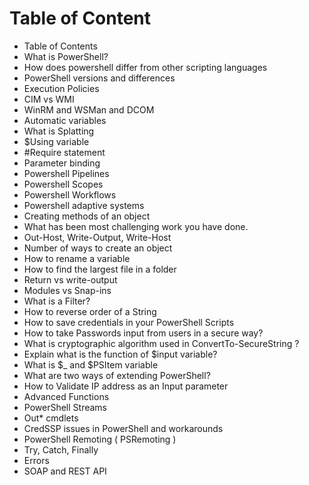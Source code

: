 # Table of Content

* Table of Contents
* What is PowerShell?
* How does powershell differ from other scripting languages
* PowerShell versions and differences
* Execution Policies
* CIM vs WMI
* WinRM and WSMan and DCOM
* Automatic variables
* What is Splatting
* $Using variable
* #Require statement
* Parameter binding
* Powershell Pipelines
* Powershell Scopes
* Powershell Workflows
* Powershell adaptive systems
* Creating methods of an object
* What has been most challenging work you have done. 
* Out-Host, Write-Output, Write-Host
* Number of ways to create an object
* How to rename a variable
* How to find the largest file in a folder
* Return vs write-output
* Modules vs Snap-ins
* What is a Filter?
* How to reverse order of a String
* How to save credentials in your PowerShell Scripts
* How to take Passwords input from users in a secure way?
* What is cryptographic algorithm used in ConvertTo-SecureString ?
* Explain what is the function of $input variable?
* What is $_ and $PSItem variable
* What are two ways of extending PowerShell?
* How to Validate IP address as an Input parameter
* Advanced Functions
* PowerShell Streams
* Out* cmdlets
* CredSSP issues in PowerShell and workarounds
* PowerShell Remoting ( PSRemoting )
* Try, Catch, Finally
* Errors
* SOAP and REST API
